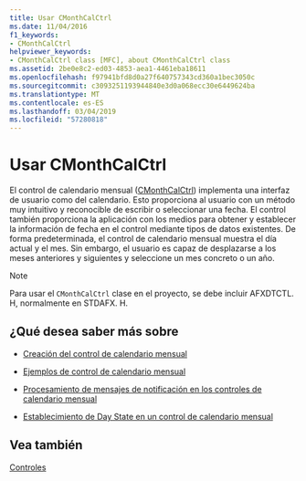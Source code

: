 ```yaml
---
title: Usar CMonthCalCtrl
ms.date: 11/04/2016
f1_keywords:
- CMonthCalCtrl
helpviewer_keywords:
- CMonthCalCtrl class [MFC], about CMonthCalCtrl class
ms.assetid: 2be0e8c2-ed03-4853-aea1-4461eba18611
ms.openlocfilehash: f97941bfd8d0a27f640757343cd360a1bec3050c
ms.sourcegitcommit: c3093251193944840e3d0a068ecc30e6449624ba
ms.translationtype: MT
ms.contentlocale: es-ES
ms.lasthandoff: 03/04/2019
ms.locfileid: "57280818"
---
```

# <a name="using-cmonthcalctrl"></a>Usar CMonthCalCtrl

El control de calendario mensual ([CMonthCalCtrl](../mfc/reference/cmonthcalctrl-class.md)) implementa una interfaz de usuario como del calendario. Esto proporciona al usuario con un método muy intuitivo y reconocible de escribir o seleccionar una fecha. El control también proporciona la aplicación con los medios para obtener y establecer la información de fecha en el control mediante tipos de datos existentes. De forma predeterminada, el control de calendario mensual muestra el día actual y el mes. Sin embargo, el usuario es capaz de desplazarse a los meses anteriores y siguientes y seleccione un mes concreto o un año.

> [!NOTE]
>  Para usar el `CMonthCalCtrl` clase en el proyecto, se debe incluir AFXDTCTL. H, normalmente en STDAFX. H.

## <a name="what-do-you-want-to-know-more-about"></a>¿Qué desea saber más sobre

- [Creación del control de calendario mensual](../mfc/creating-the-month-calendar-control.md)

- [Ejemplos de control de calendario mensual](../mfc/month-calendar-control-examples.md)

- [Procesamiento de mensajes de notificación en los controles de calendario mensual](../mfc/processing-notification-messages-in-month-calendar-controls.md)

- [Establecimiento de Day State en un control de calendario mensual](../mfc/setting-the-day-state-of-a-month-calendar-control.md)

## <a name="see-also"></a>Vea también

[Controles](../mfc/controls-mfc.md)
